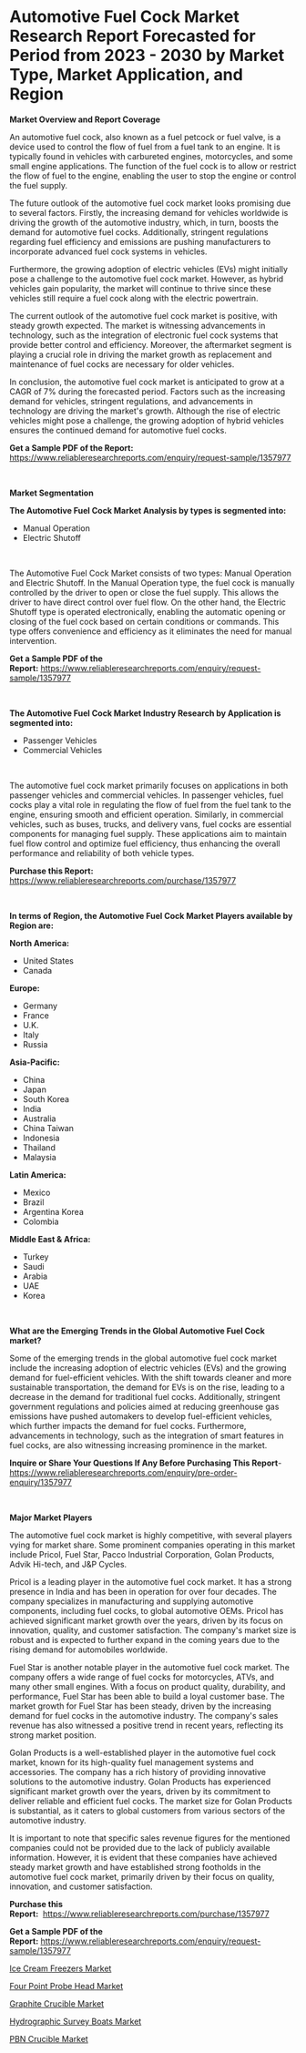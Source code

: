 <p><h1>Automotive Fuel Cock Market Research Report Forecasted for Period from 2023 -  2030 by Market Type, Market Application, and Region</h1></p><p><strong>Market Overview and Report Coverage</strong></p>
<p><p>An automotive fuel cock, also known as a fuel petcock or fuel valve, is a device used to control the flow of fuel from a fuel tank to an engine. It is typically found in vehicles with carbureted engines, motorcycles, and some small engine applications. The function of the fuel cock is to allow or restrict the flow of fuel to the engine, enabling the user to stop the engine or control the fuel supply.</p><p>The future outlook of the automotive fuel cock market looks promising due to several factors. Firstly, the increasing demand for vehicles worldwide is driving the growth of the automotive industry, which, in turn, boosts the demand for automotive fuel cocks. Additionally, stringent regulations regarding fuel efficiency and emissions are pushing manufacturers to incorporate advanced fuel cock systems in vehicles.</p><p>Furthermore, the growing adoption of electric vehicles (EVs) might initially pose a challenge to the automotive fuel cock market. However, as hybrid vehicles gain popularity, the market will continue to thrive since these vehicles still require a fuel cock along with the electric powertrain.</p><p>The current outlook of the automotive fuel cock market is positive, with steady growth expected. The market is witnessing advancements in technology, such as the integration of electronic fuel cock systems that provide better control and efficiency. Moreover, the aftermarket segment is playing a crucial role in driving the market growth as replacement and maintenance of fuel cocks are necessary for older vehicles.</p><p>In conclusion, the automotive fuel cock market is anticipated to grow at a CAGR of 7% during the forecasted period. Factors such as the increasing demand for vehicles, stringent regulations, and advancements in technology are driving the market's growth. Although the rise of electric vehicles might pose a challenge, the growing adoption of hybrid vehicles ensures the continued demand for automotive fuel cocks.</p></p>
<p><strong>Get a Sample PDF of the Report:</strong> <a href="https://www.reliableresearchreports.com/enquiry/request-sample/1357977">https://www.reliableresearchreports.com/enquiry/request-sample/1357977</a></p>
<p>&nbsp;</p>
<p><strong>Market Segmentation</strong></p>
<p><strong>The Automotive Fuel Cock Market Analysis by types is segmented into:</strong></p>
<p><ul><li>Manual Operation</li><li>Electric Shutoff</li></ul></p>
<p>&nbsp;</p>
<p><p>The Automotive Fuel Cock Market consists of two types: Manual Operation and Electric Shutoff. In the Manual Operation type, the fuel cock is manually controlled by the driver to open or close the fuel supply. This allows the driver to have direct control over fuel flow. On the other hand, the Electric Shutoff type is operated electronically, enabling the automatic opening or closing of the fuel cock based on certain conditions or commands. This type offers convenience and efficiency as it eliminates the need for manual intervention.</p></p>
<p><strong>Get a Sample PDF of the Report:</strong>&nbsp;<a href="https://www.reliableresearchreports.com/enquiry/request-sample/1357977">https://www.reliableresearchreports.com/enquiry/request-sample/1357977</a></p>
<p>&nbsp;</p>
<p><strong>The Automotive Fuel Cock Market Industry Research by Application is segmented into:</strong></p>
<p><ul><li>Passenger Vehicles</li><li>Commercial Vehicles</li></ul></p>
<p>&nbsp;</p>
<p><p>The automotive fuel cock market primarily focuses on applications in both passenger vehicles and commercial vehicles. In passenger vehicles, fuel cocks play a vital role in regulating the flow of fuel from the fuel tank to the engine, ensuring smooth and efficient operation. Similarly, in commercial vehicles, such as buses, trucks, and delivery vans, fuel cocks are essential components for managing fuel supply. These applications aim to maintain fuel flow control and optimize fuel efficiency, thus enhancing the overall performance and reliability of both vehicle types.</p></p>
<p><strong>Purchase this Report:</strong>&nbsp; <a href="https://www.reliableresearchreports.com/purchase/1357977">https://www.reliableresearchreports.com/purchase/1357977</a></p>
<p>&nbsp;</p>
<p><strong>In terms of Region, the Automotive Fuel Cock Market Players available by Region are:</strong></p>
<p>
    <p> <strong> North America: </strong>
        <ul>
            <li>United States</li>
            <li>Canada</li>
        </ul>
        </p> 
    <p> <strong> Europe: </strong>
        <ul>
            <li>Germany</li>
            <li>France</li>
            <li>U.K.</li>
            <li>Italy</li>
            <li>Russia</li>
        </ul>
        </p> 
    <p> <strong> Asia-Pacific: </strong>
        <ul>
            <li>China</li>
            <li>Japan</li>
            <li>South Korea</li>
            <li>India</li>
            <li>Australia</li>
            <li>China Taiwan</li>
            <li>Indonesia</li>
            <li>Thailand</li>
            <li>Malaysia</li>
        </ul>
        </p> 
    <p> <strong> Latin America: </strong>
        <ul>
            <li>Mexico</li>
            <li>Brazil</li>
            <li>Argentina Korea</li>
            <li>Colombia</li>
        </ul>
        </p> 
    <p> <strong> Middle East & Africa: </strong>
        <ul>
            <li>Turkey</li>
            <li>Saudi</li>
            <li>Arabia</li>
            <li>UAE</li>
            <li>Korea</li>
        </ul>
    </p>
    </p>
<p>&nbsp;</p>
<p><strong>What are the Emerging Trends in the Global Automotive Fuel Cock market?</strong></p>
<p><p>Some of the emerging trends in the global automotive fuel cock market include the increasing adoption of electric vehicles (EVs) and the growing demand for fuel-efficient vehicles. With the shift towards cleaner and more sustainable transportation, the demand for EVs is on the rise, leading to a decrease in the demand for traditional fuel cocks. Additionally, stringent government regulations and policies aimed at reducing greenhouse gas emissions have pushed automakers to develop fuel-efficient vehicles, which further impacts the demand for fuel cocks. Furthermore, advancements in technology, such as the integration of smart features in fuel cocks, are also witnessing increasing prominence in the market.</p></p>
<p><strong>Inquire or Share Your Questions If Any Before Purchasing This Report</strong>- <a href="https://www.reliableresearchreports.com/enquiry/pre-order-enquiry/1357977">https://www.reliableresearchreports.com/enquiry/pre-order-enquiry/1357977</a></p>
<p>&nbsp;</p>
<p><strong>Major Market Players</strong></p>
<p><p>The automotive fuel cock market is highly competitive, with several players vying for market share. Some prominent companies operating in this market include Pricol, Fuel Star, Pacco Industrial Corporation, Golan Products, Advik Hi-tech, and J&P Cycles.</p><p>Pricol is a leading player in the automotive fuel cock market. It has a strong presence in India and has been in operation for over four decades. The company specializes in manufacturing and supplying automotive components, including fuel cocks, to global automotive OEMs. Pricol has achieved significant market growth over the years, driven by its focus on innovation, quality, and customer satisfaction. The company's market size is robust and is expected to further expand in the coming years due to the rising demand for automobiles worldwide.</p><p>Fuel Star is another notable player in the automotive fuel cock market. The company offers a wide range of fuel cocks for motorcycles, ATVs, and many other small engines. With a focus on product quality, durability, and performance, Fuel Star has been able to build a loyal customer base. The market growth for Fuel Star has been steady, driven by the increasing demand for fuel cocks in the automotive industry. The company's sales revenue has also witnessed a positive trend in recent years, reflecting its strong market position.</p><p>Golan Products is a well-established player in the automotive fuel cock market, known for its high-quality fuel management systems and accessories. The company has a rich history of providing innovative solutions to the automotive industry. Golan Products has experienced significant market growth over the years, driven by its commitment to deliver reliable and efficient fuel cocks. The market size for Golan Products is substantial, as it caters to global customers from various sectors of the automotive industry.</p><p>It is important to note that specific sales revenue figures for the mentioned companies could not be provided due to the lack of publicly available information. However, it is evident that these companies have achieved steady market growth and have established strong footholds in the automotive fuel cock market, primarily driven by their focus on quality, innovation, and customer satisfaction.</p></p>
<p><strong>Purchase this Report:</strong>&nbsp;&nbsp;<a href="https://www.reliableresearchreports.com/purchase/1357977">https://www.reliableresearchreports.com/purchase/1357977</a></p>
<p></p>
<p><strong>Get a Sample PDF of the Report:</strong>&nbsp;<a href="https://www.reliableresearchreports.com/enquiry/request-sample/1357977">https://www.reliableresearchreports.com/enquiry/request-sample/1357977</a></p>
<p><p><a href="https://medium.com/@gussiehauck/ice-cream-freezers-market-competitive-analysis-market-trends-and-forecast-to-2030-920aa84b051b">Ice Cream Freezers Market</a></p><p><a href="https://www.linkedin.com/pulse/four-point-probe-head-market-size-share-amp-trends-analysis-li1xe/">Four Point Probe Head Market</a></p><p><a href="https://www.linkedin.com/pulse/graphite-crucible-market-research-report-unlocks-analysis-bo8le/">Graphite Crucible Market</a></p><p><a href="https://medium.com/@odellernser/hydrographic-survey-boats-market-research-report-its-history-and-forecast-2023-to-2030-562889b359a4">Hydrographic Survey Boats Market</a></p><p><a href="https://www.linkedin.com/pulse/pbn-crucible-market-share-amp-new-trends-analysis-report-fun5e/">PBN Crucible Market</a></p></p>
